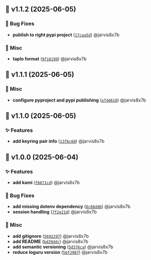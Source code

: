 ## 🚀 v1.1.2 (2025-06-05)


### 🐛 Bug Fixes

- **publish to right pypi project** ([`17caa5d`](kami-client/commit/17caa5df53365d6cfb2942d43796899cee57358c)) @jarvis8x7b

### 🔧 Misc

- **taplo format** ([`9f18199`](kami-client/commit/9f1819968e078e0b467a5ba0f41cc3b986796e91)) @jarvis8x7b

## 🚀 v1.1.1 (2025-06-05)


### 🔧 Misc

- **configure pyproject and pypi publishing** ([`afdd610`](kami-client/commit/afdd610e958d36ff9c0d978be9e6e354d24ca245)) @jarvis8x7b

## 🚀 v1.1.0 (2025-06-05)


### ✨ Features

- **add keyring pair info** ([`13fbc60`](kami-client/commit/13fbc6042d122e7985163b7420ae9237847a3d9f)) @jarvis8x7b

## 🚀 v1.0.0 (2025-06-04)


### ✨ Features

- **add kami** ([`f6071cd`](kami-client/commit/f6071cdc889706272f3eb5b3a2270e27f0f6e07e)) @jarvis8x7b

### 🐛 Bug Fixes

- **add missing dotenv dependency** ([`8c68dd6`](kami-client/commit/8c68dd6142e5f99aaee80f430d8daaa94f1c6ee1)) @jarvis8x7b
- **session handling** ([`7f2e21d`](kami-client/commit/7f2e21d30bead33b8f68fa81ea30b539affdfc80)) @jarvis8x7b

### 🔧 Misc

- **add gitignore** ([`5692297`](kami-client/commit/5692297cad51f3d0a16c95654888b7a45d21abc9)) @jarvis8x7b
- **add README** ([`bd39ddc`](kami-client/commit/bd39ddc307780e63f639fc789295606433161baa)) @jarvis8x7b
- **add semantic versioning** ([`5d376ca`](kami-client/commit/5d376cadf0b9d262ca5302616f478833e5e0fc19)) @jarvis8x7b
- **reduce loguru version** ([`5bf2907`](kami-client/commit/5bf290701a6eb6e30b2acae1c37ea7d31db7e291)) @jarvis8x7b
